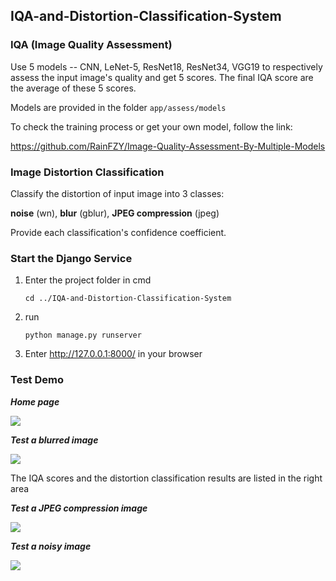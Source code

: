 ## IQA-and-Distortion-Classification-System
### IQA (Image Quality Assessment)

Use 5 models -- CNN, LeNet-5, ResNet18, ResNet34, VGG19 to respectively assess the input image's quality and get 5 scores. The final IQA score are the average of these 5 scores.

Models are provided in the folder `app/assess/models`

To check the training process or get your own model, follow the link: 

https://github.com/RainFZY/Image-Quality-Assessment-By-Multiple-Models

### Image Distortion Classification

Classify the distortion of input image into 3 classes: 

**noise** (wn), **blur** (gblur), **JPEG compression** (jpeg)

Provide each classification's confidence coefficient.

### Start the Django Service

1. Enter the project folder in cmd

   ```
   cd ../IQA-and-Distortion-Classification-System
   ```

2. run

   ```
   python manage.py runserver
   ```

3. Enter http://127.0.0.1:8000/ in your browser

### Test Demo

***Home page***

![](https://github.com/RainFZY/IQA-and-Distortions-Processing-System/blob/master/images/screen_shot/example1.png)

***Test a blurred image***

![](https://github.com/RainFZY/IQA-and-Distortions-Processing-System/blob/master/images/screen_shot/example2.png)

The IQA scores and the distortion classification results are listed in the right area

***Test a JPEG compression image***

![](https://github.com/RainFZY/IQA-and-Distortions-Processing-System/blob/master/images/screen_shot/example3.png)

***Test a noisy image***

![](https://github.com/RainFZY/IQA-and-Distortions-Processing-System/blob/master/images/screen_shot/example4.png)